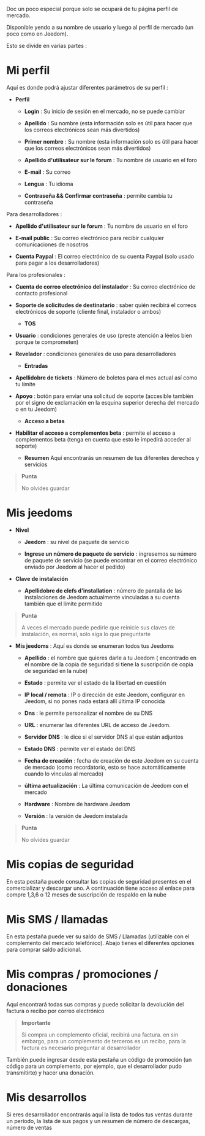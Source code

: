 Doc un poco especial porque solo se ocupará de tu página
perfil de mercado.

Disponible yendo a su nombre de usuario y luego al perfil de
mercado (un poco como en Jeedom).

Esto se divide en varias partes :

Mi perfil 
==========

Aquí es donde podrá ajustar diferentes parámetros de su
perfil :

-   **Perfil**

    -   **Login** : Su inicio de sesión en el mercado, no se puede cambiar

    -   **Apellido** : Su nombre (esta información solo es útil para
        hacer que los correos electrónicos sean más divertidos)

    -   **Primer nombre** : Su nombre (esta información solo es útil
        para hacer que los correos electrónicos sean más divertidos)

    -   **Apellido d'utilisateur sur le forum** : Tu nombre de usuario en el foro

    -   **E-mail** : Su correo

    -   **Lengua** : Tu idioma

    -   **Contraseña &amp;&amp; Confirmar contraseña** : permite
        cambia tu contraseña

Para desarrolladores :

-   **Apellido d'utilisateur sur le forum** : Tu nombre de usuario en el foro

-   **E-mail public** : Su correo electrónico para recibir cualquier
    comunicaciones de nosotros

-   **Cuenta Paypal** : El correo electrónico de su cuenta Paypal (solo usado
    para pagar a los desarrolladores)

Para los profesionales :

-   **Cuenta de correo electrónico del instalador** : Su correo electrónico de contacto profesional

-   **Soporte de solicitudes de destinatario** : saber quién recibirá el
    correos electrónicos de soporte (cliente final, instalador o ambos)

    -   **TOS**

-   **Usuario** : condiciones generales de uso (preste atención a
    léelos bien porque te comprometen)

-   **Revelador** : condiciones generales de uso para
    desarrolladores

    -   **Entradas**

-   **Apellidobre de tickets** : Número de boletos para el mes actual
    así como tu límite

-   **Apoyo** : botón para enviar una solicitud de soporte (accesible
    también por el signo de exclamación en la esquina superior derecha del mercado o
    en tu Jeedom)

    -   **Acceso a betas**

-   **Habilitar el acceso a complementos beta** : permite el acceso a
    complementos beta (tenga en cuenta que esto le impedirá acceder al soporte)

    -   **Resumen** Aquí encontrarás un resumen de tus diferentes
        derechos y servicios

> **Punta**
>
> No olvides guardar

Mis jeedoms 
===========

-   **Nivel**

    -   **Jeedom** : su nivel de paquete de servicio

    -   **Ingrese un número de paquete de servicio** : ingresemos su
        número de paquete de servicio (se puede encontrar en el correo electrónico enviado por
        Jeedom al hacer el pedido)

-   **Clave de instalación**

    -   **Apellidobre de clefs d'installation** : número de pantalla
        de las instalaciones de Jeedom actualmente vinculadas a su cuenta también
        que el límite permitido

> **Punta**
>
> A veces el mercado puede pedirle que reinicie
> sus claves de instalación, es normal, solo siga lo que
> preguntarte

-   **Mis jeedoms** : Aquí es donde se enumeran todos tus Jeedoms

    -   **Apellido** : el nombre que quieres darle a tu Jeedom (
        encontrado en el nombre de la copia de seguridad si tiene la suscripción de
        copia de seguridad en la nube)

    -   **Estado** : permite ver el estado de la libertad en cuestión

    -   **IP local / remota** : IP o dirección de este Jeedom,
        configurar en Jeedom, si no pones nada estará allí
        última IP conocida

    -   **Dns** : le permite personalizar el nombre de su DNS

    -   **URL** : enumerar las diferentes URL de acceso de Jeedom.

    -   **Servidor DNS** : le dice si el servidor DNS al que
        están adjuntos

    -   **Estado DNS** : permite ver el estado del DNS

    -   **Fecha de creación** : fecha de creación de este Jeedom en su
        cuenta de mercado (como recordatorio, esto se hace automáticamente cuando
        lo vinculas al mercado)

    -   **última actualización** : La última comunicación de Jeedom con
        el mercado

    -   **Hardware** : Nombre de hardware Jeedom

    -   **Versión** : la versión de Jeedom instalada

> **Punta**
>
> No olvides guardar

Mis copias de seguridad 
===========

En esta pestaña puede consultar las copias de seguridad presentes en el
comercializar y descargar uno. A continuación tiene acceso al enlace para
compre 1,3,6 o 12 meses de suscripción de respaldo en la nube

Mis SMS / llamadas 
==============

En esta pestaña puede ver su saldo de SMS / Llamadas
(utilizable con el complemento del mercado telefónico). Abajo tienes el
diferentes opciones para comprar saldo adicional.

Mis compras / promociones / donaciones 
======================

Aquí encontrará todas sus compras y puede solicitar la devolución del
factura o recibo por correo electrónico

> **Importante**
>
> Si compra un complemento oficial, recibirá una factura. en
> sin embargo, para un complemento de terceros es un recibo, para la factura es necesario
> preguntar al desarrollador

También puede ingresar desde esta pestaña un código de promoción (un código
para un complemento, por ejemplo, que el desarrollador pudo transmitirte) y
hacer una donación.

Mis desarrollos 
=================

Si eres desarrollador encontrarás aquí la lista de todos tus
ventas durante un período, la lista de sus pagos y un resumen de
número de descargas, número de ventas
